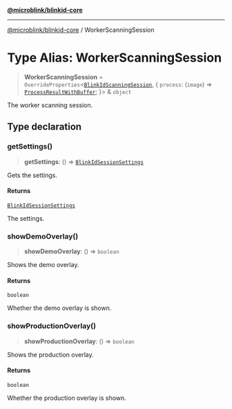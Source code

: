 [**@microblink/blinkid-core**](../README.md)

***

[@microblink/blinkid-core](../README.md) / WorkerScanningSession

# Type Alias: WorkerScanningSession

> **WorkerScanningSession** = `OverrideProperties`\<[`BlinkIdScanningSession`](BlinkIdScanningSession.md), \{ `process`: (`image`) => [`ProcessResultWithBuffer`](ProcessResultWithBuffer.md); \}\> & `object`

The worker scanning session.

## Type declaration

### getSettings()

> **getSettings**: () => [`BlinkIdSessionSettings`](BlinkIdSessionSettings.md)

Gets the settings.

#### Returns

[`BlinkIdSessionSettings`](BlinkIdSessionSettings.md)

The settings.

### showDemoOverlay()

> **showDemoOverlay**: () => `boolean`

Shows the demo overlay.

#### Returns

`boolean`

Whether the demo overlay is shown.

### showProductionOverlay()

> **showProductionOverlay**: () => `boolean`

Shows the production overlay.

#### Returns

`boolean`

Whether the production overlay is shown.
